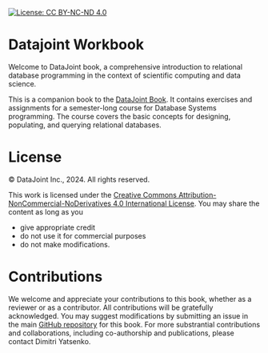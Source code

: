 [![License: CC BY-NC-ND 4.0](https://img.shields.io/badge/License-CC%20BY--NC--ND%204.0-lightgrey.svg)](https://creativecommons.org/licenses/by-nc-nd/4.0/)

# Datajoint Workbook

Welcome to DataJoint book, a comprehensive introduction to relational database programming in the context of scientific computing and data science.

This is a companion book to the [DataJoint Book](https://dimitri-yatsenko.datajoint.io/datajoint-book).
It contains exercises and assignments for a semester-long course for Database Systems programming.
The course covers the basic concepts for designing, populating, and querying relational databases.

# License

© DataJoint Inc., 2024. All rights reserved.

This work is licensed under the [Creative Commons Attribution-NonCommercial-NoDerivatives 4.0 International License](LICENSE.md).
You may share the content as long as you 
* give appropriate credit
* do not use it for commercial purposes
* do not make modifications.

# Contributions 
We welcome and appreciate your contributions to this book, whether as a reviewer or as a contributor.
All contributions will be gratefully acknowledged.
You may suggest modifications by submitting an issue in the main [GitHub repository](https://github.com/dimitri-yatsenko/datajoint-book) for this book.
For more substrantial contributions and collaborations, including co-authorship and publications, please contact Dimitri Yatsenko.
